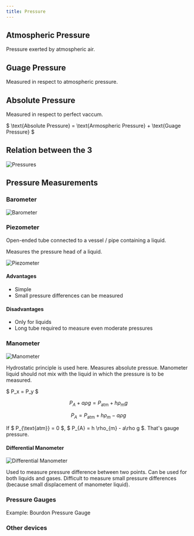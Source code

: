 ```yaml
---
title: Pressure
---
```


## Atmospheric Pressure

Pressure exerted by atmospheric air.

## Guage Pressure

Measured in respect to atmospheric pressure.

## Absolute Pressure

Measured in respect to perfect vaccum.

$ \text{Absolute Pressure} = \text{Armospheric Pressure} + \text{Guage Pressure}
$

## Relation between the 3

![Pressures](/fluids/pressures.png)

## Pressure Measurements

### Barometer

![Barometer](/fluids/barometer.png)

### Piezometer

Open-ended tube connected to a vessel / pipe containing a liquid.

Measures the pressure head of a liquid.

![Piezometer](/fluids/piezometer.png)

#### Advantages

- Simple
- Small pressure differences can be measured

#### Disadvantages

- Only for liquids
- Long tube required to measure even moderate pressures

### Manometer

![Manometer](/fluids/manometer.png)

Hydrostatic principle is used here. Measures absolute pressue. Manometer liquid
should not mix with the liquid in which the pressure is to be measured.

$ P_x = P_y $

```math
P_{A} + a\rho g = P_{\text{atm}} + h \rho_{m} g
```

```math
P_{A} = P_{\text{atm}} + h \rho_{m} - a\rho g
```

<!-- prettier-ignore -->
If $ P_{\text{atm}} = 0 $, $ P_{A} = h \rho_{m} - a\rho g $. That's gauge pressure.

#### Differential Manometer

![Differential Manometer](/fluids/differential-manometer.png)

Used to measure pressure difference between two points. Can be used for both
liquids and gases. Difficult to measure small pressure differences (because
small displacement of manometer liquid).

### Pressure Gauges

Example: Bourdon Pressure Gauge

### Other devices
